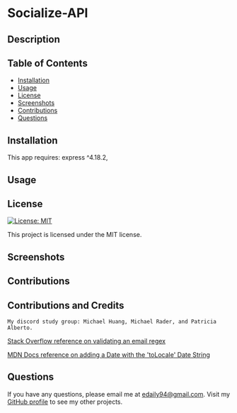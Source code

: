 # Socialize-API

## Description
  
  

  ## Table of Contents
  * [Installation](#installation)
  * [Usage](#usage)
  * [License](#license)
  * [Screenshots](#screenshots)
  * [Contributions](#contributions)
  * [Questions](#questions)
  
  ## Installation
  
  This app requires: 
  express ^4.18.2,

  ## Usage

  

  ## License

  [![License: MIT](https://img.shields.io/badge/License-MIT-blue.svg)](https://opensource.org/licenses/MIT)
  
  This project is licensed under the MIT license.

   ## Screenshots
  

  ## Contributions

 ## Contributions and Credits

    My discord study group: Michael Huang, Michael Rader, and Patricia Alberto.

[Stack Overflow reference on validating an email regex](https://stackoverflow.com/questions/18022365/mongoose-validate-email-syntax)

[MDN Docs reference on adding a Date with the 'toLocale' Date String](https://developer.mozilla.org/en-US/docs/Web/JavaScript/Reference/Global_Objects/Date/toLocaleDateString)


  ## Questions

  If you have any questions, please email me at edaily94@gmail.com. Visit my [GitHub profile](https://github.com/ehmahdee) to see my other projects.
